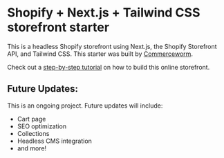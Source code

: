 # Shopify + Next.js + Tailwind CSS storefront starter

This is a headless Shopify storefront using Next.js, the Shopify Storefront API, and Tailwind CSS. This starter was built by [Commerceworm](https://www.commerceworm.com).

Check out a [step-by-step tutorial](https://www.commerceworm.com/articles/nextjs-shopify-storefront-tutorial) on how to build this online storefront.

## Future Updates:
This is an ongoing project. Future updates will include:
* Cart page
* SEO optimization
* Collections
* Headless CMS integration
* and more!